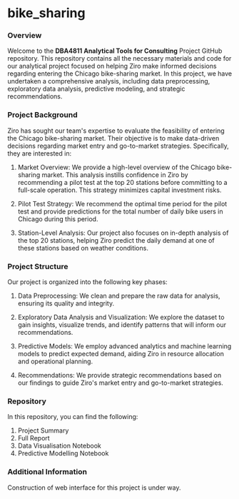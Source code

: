 # bike_sharing

### Overview

Welcome to the **DBA4811 Analytical Tools for Consulting** Project GitHub repository. This repository contains all the necessary materials and code for our analytical project focused on helping Ziro make informed decisions regarding entering the Chicago bike-sharing market. In this project, we have undertaken a comprehensive analysis, including data preprocessing, exploratory data analysis, predictive modeling, and strategic recommendations.


### Project Background

Ziro has sought our team's expertise to evaluate the feasibility of entering the Chicago bike-sharing market. Their objective is to make data-driven decisions regarding market entry and go-to-market strategies. Specifically, they are interested in:

1. Market Overview: We provide a high-level overview of the Chicago bike-sharing market. This analysis instills confidence in Ziro by recommending a pilot test at the top 20 stations before committing to a full-scale operation. This strategy minimizes capital investment risks.

2. Pilot Test Strategy: We recommend the optimal time period for the pilot test and provide predictions for the total number of daily bike users in Chicago during this period.

3. Station-Level Analysis: Our project also focuses on in-depth analysis of the top 20 stations, helping Ziro predict the daily demand at one of these stations based on weather conditions.


### Project Structure

Our project is organized into the following key phases:

1. Data Preprocessing: We clean and prepare the raw data for analysis, ensuring its quality and integrity.

2. Exploratory Data Analysis and Visualization: We explore the dataset to gain insights, visualize trends, and identify patterns that will inform our recommendations.

3. Predictive Models: We employ advanced analytics and machine learning models to predict expected demand, aiding Ziro in resource allocation and operational planning.


4. Recommendations: We provide strategic recommendations based on our findings to guide Ziro's market entry and go-to-market strategies.

### Repository

In this repository, you can find the following:

1. Project Summary
2. Full Report 
3. Data Visualisation Notebook
4. Predictive Modelling Notebook

### Additional Information

Construction of web interface for this project is under way.
